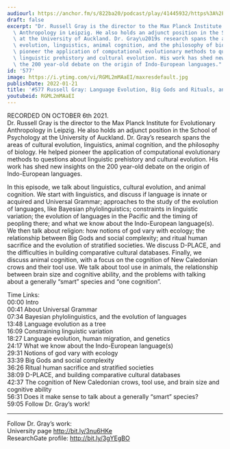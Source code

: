 ```yaml
---
audiourl: https://anchor.fm/s/822ba20/podcast/play/41445932/https%3A%2F%2Fd3ctxlq1ktw2nl.cloudfront.net%2Fstaging%2F2021-9-7%2Fea6708a4-86de-190e-9c66-bd2ffb92cdda.m4a
draft: false
excerpt: "Dr. Russell Gray is the director to the Max Planck Institute for Evolutionary\
  \ Anthropology in Leipzig. He also holds an adjunct position in the School of Psychology\
  \ at the University of Auckland. Dr. Gray\u2019s research spans the areas of cultural\
  \ evolution, linguistics, animal cognition, and the philosophy of biology. He helped\
  \ pioneer the application of computational evolutionary methods to questions about\
  \ linguistic prehistory and cultural evolution. His work has shed new insights on\
  \ the 200 year-old debate on the origin of Indo-European languages."
id: '577'
image: https://i.ytimg.com/vi/RGML2mMAaEI/maxresdefault.jpg
publishDate: 2022-01-21
title: '#577 Russell Gray: Language Evolution, Big Gods and Rituals, and Animal Cognition'
youtubeid: RGML2mMAaEI
---
```

<div class="timelinks">

RECORDED ON OCTOBER 6th 2021.  
Dr. Russell Gray is the director to the Max Planck Institute for Evolutionary Anthropology in Leipzig. He also holds an adjunct position in the School of Psychology at the University of Auckland. Dr. Gray’s research spans the areas of cultural evolution, linguistics, animal cognition, and the philosophy of biology. He helped pioneer the application of computational evolutionary methods to questions about linguistic prehistory and cultural evolution. His work has shed new insights on the 200 year-old debate on the origin of Indo-European languages.

In this episode, we talk about linguistics, cultural evolution, and animal cognition. We start with linguistics, and discuss if language is innate or acquired and Universal Grammar; approaches to the study of the evolution of languages, like Bayesian phylolinguistics; constraints in linguistic variation; the evolution of languages in the Pacific and the timing of peopling there; and what we know about the Indo-European language(s). We then talk about religion: how notions of god vary with ecology; the relationship between Big Gods and social complexity; and ritual human sacrifice and the evolution of stratified societies. We discuss D-PLACE, and the difficulties in building comparative cultural databases. Finally, we discuss animal cognition, with a focus on the cognition of New Caledonian crows and their tool use. We talk about tool use in animals, the relationship between brain size and cognitive ability, and the problems with talking about a generally “smart” species and “one cognition”.

Time Links:  
<time>00:00</time> Intro  
<time>00:41</time> About Universal Grammar  
<time>07:34</time> Bayesian phylolinguistics, and the evolution of languages  
<time>13:48</time> Language evolution as a tree  
<time>16:09</time> Constraining linguistic variation  
<time>18:27</time> Language evolution, human migration, and genetics  
<time>24:17</time> What we know about the Indo-European language(s)  
<time>29:31</time> Notions of god vary with ecology  
<time>33:39</time> Big Gods and social complexity  
<time>36:26</time> Ritual human sacrifice and stratified societies  
<time>38:09</time> D-PLACE, and building comparative cultural databases  
<time>42:37</time> The cognition of New Caledonian crows, tool use, and brain size and cognitive ability  
<time>56:31</time> Does it make sense to talk about a generally “smart” species?  
<time>59:05</time> Follow Dr. Gray’s work!

---

Follow Dr. Gray’s work:  
University page http://bit.ly/3nu6HKe  
ResearchGate profile: http://bit.ly/3gYEgBO
</div>

